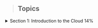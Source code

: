 > ## Topics

<details>
  <summary> Section 1: Introduction to the Cloud 14%</summary>
  <h3> <strong> 1- Define ‘the cloud’ and why people use it </h3>

In The Cloud, you should have learned:

        •	Cloud computing is on-demand network access to shared resources.
        •	The cloud deployment models are public, private, and hybrid.
    
</br>

In Characteristics and Benefits of Cloud Computing, you should have learned:

        •	The five characteristics of cloud computing are on-demand self-service, broad network access, resource pooling, rapid elasticity, and measured service.
        •	One of the benefits of cloud computing is cost-effectiveness.
        •	It is also efficient and flexible since there are prebuilt tools and storage options available for the clients. Cloud computing allows users to collaborate and quickly get their products out to the public.
        •	Concepts like virtual private cloud, encryption, and API keys can ensure data is secure. Data loss does not occur because of backups in the cloud.
    
<ul> Q1: What is cloud computing?
  <li> A marketing term invented by Amazon Web </li>
  <li> Salesforce applications hosted in a remoted data center </li>
  <li> On-demand network access to shared resources </li>
  <il> A hardware server divided into multiple virtual servers </il>
</ul>
<details>
  <summary> Answer </summary>
   On-demand network access to shared resources
</details>

<ul> Q2: -	On-demand self-service, broad network access, resource pooling, rapid elasticity, and measured services are considered which of the following?
  <li> The characteristics of a service provider according to IBV </li>
  <li>The characteristics of compute options according to Gartner </li>
  <li> The characteristics of deployment models according to ITG </li>
  <li> The characteristics of the cloud computing according to NIST </li>

</ul>
<details>
  <summary> Answer </summary>
   The characteristics of the cloud computing according to NIST
</details>


